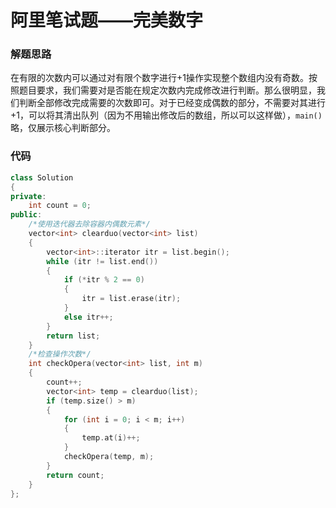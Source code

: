 # 阿里笔试题——完美数字
### 解题思路
在有限的次数内可以通过对有限个数字进行+1操作实现整个数组内没有奇数。按照题目要求，我们需要对是否能在规定次数内完成修改进行判断。那么很明显，我们判断全部修改完成需要的次数即可。对于已经变成偶数的部分，不需要对其进行+1，可以将其清出队列（因为不用输出修改后的数组，所以可以这样做），`main()`略，仅展示核心判断部分。
### 代码
```cpp
class Solution
{
private:
    int count = 0;
public:
    /*使用迭代器去除容器内偶数元素*/
    vector<int> clearduo(vector<int> list)
    {
        vector<int>::iterator itr = list.begin();
        while (itr != list.end())
        {
            if (*itr % 2 == 0)
            {
                itr = list.erase(itr);
            }
            else itr++;
        }
        return list;
    }
    /*检查操作次数*/
    int checkOpera(vector<int> list, int m)
    {
        count++;
        vector<int> temp = clearduo(list);
        if (temp.size() > m)
        {
            for (int i = 0; i < m; i++)
            {
                temp.at(i)++;
            }
            checkOpera(temp, m);
        }
        return count;
    }
};
```